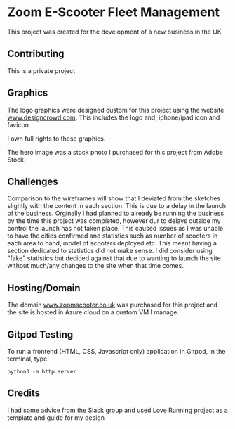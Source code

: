 # Zoom E-Scooter Fleet Management

This project was created for the development of a new business in the UK

## Contributing
This is a private project

## Graphics
The logo graphics were designed custom for this project using the 
website www.designcrowd.com. This includes the logo and, iphone/ipad icon and favicon.

I own full rights to these graphics.

The hero image was a stock photo I purchased for this project from Adobe Stock.

## Challenges
Comparison to the wireframes will show that I deviated from the sketches slightly with the content in each section. This is due to a delay in the launch of the business.
Orginally I had planned to already be running the business by the time this project was completed, however dur to delays outside my control the launch has not taken place.
This caused issues as I was unable to have the cities confirmed and statistics such as number of scooters in each area to hand, model of scooters deployed etc. This meant having a
section dedicated to statistics did not make sense. I did consider using "fake" statistics but decided against that due to wanting to launch the site without much/any changes to the 
site when that time comes.

## Hosting/Domain
The domain www.zoomscooter.co.uk was purchased for this project and the site is 
hosted in Azure cloud on a custom VM I manage.

## Gitpod Testing

To run a frontend (HTML, CSS, Javascript only) application in Gitpod, in the terminal, type:

`python3 -m http.server`

## Credits
I had some advice from the Slack group and used Love Running project as a template and guide for my design

